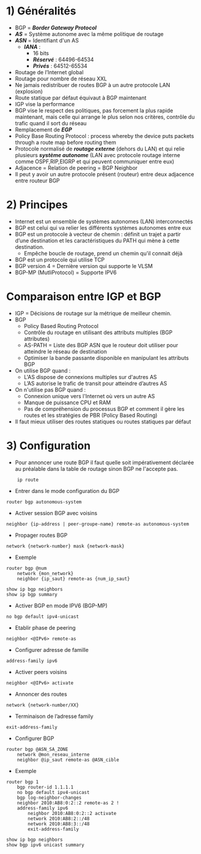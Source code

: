 # 1) Généralités

* BGP = ***Border Gateway Protocol***
* ***AS*** = Système autonome avec la même politique de routage
* ***ASN*** = Identifiant d'un AS
	* ***IANA*** : 
		* 16 bits
		* ***Réservé*** : 64496-64534
		* ***Privés*** : 64512-65534
* Routage de l’Internet global
* Routage pour nombre de réseau XXL 
* Ne jamais redistribuer de routes BGP à un autre protocole LAN (explosion)
* Route statique par défaut équivaut à BGP maintenant
* IGP vise la performance
* BGP vise le respect des politiques, pas forcement la plus rapide maintenant, mais celle qui arrange le plus selon nos critères, contrôle du trafic quand il sort du réseau
* Remplacement de ***EGP***
* Policy Base Routing Protocol : process whereby the device puts packets through a route map before routing them
* Protocole normalisé de ***routage externe*** (dehors du LAN) et qui relie plusieurs ***système autonome*** (LAN avec protocole routage interne comme OSPF,RIP,EIGRP et qui peuvent communiquer entre eux)
* Adjacence = Relation de peering = BGP Neighbor
* Il peut y avoir un autre protocole présent (routeur) entre deux adjacence entre routeur BGP

# 2) Principes
* Internet est un ensemble de systèmes autonomes (LAN) interconnectés 
* BGP est celui qui va relier les différents systèmes autonomes entre eux
* BGP est un protocole à vecteur de chemin : définit un trajet a partir d’une destination et les caractéristiques du PATH qui mène à cette destination.
	* Empêche boucle de routage, prend un chemin qu'il connait déjà
* BGP est un protocole qui utilise TCP
* BGP version 4 = Dernière version qui supporte le VLSM
* BGP-MP (MutliProtocol) = Supporte IPV6

# Comparaison entre IGP et BGP
* IGP = Décisions de routage sur la métrique de meilleur chemin.
* BGP 
	* Policy Based Routing Protocol
	* Contrôle du routage en utilisant des attributs multiples (BGP attributes)
	* AS-PATH = Liste des BGP ASN que le routeur doit utiliser pour atteindre le réseau de destination
	* Optimiser la bande passante disponible en manipulant les attributs BGP
* On utilise BGP quand :
	* L'AS dispose de connexions multiples sur d'autres AS
	* L’AS autorise le trafic de transit pour atteindre d’autres AS
* On n'utilise pas BGP quand :
	* Connexion unique vers l'Internet où vers un autre AS
	* Manque de puissance CPU et RAM
	* Pas de compréhension du processus BGP et comment il gère les routes et les stratégies de PBR (Policy Based Routing)
* Il faut mieux utiliser des routes statiques ou routes statiques par défaut

# 3) Configuration 
* Pour annoncer une route BGP il faut quelle soit impérativement déclarée au préalable dans la table de routage sinon BGP ne l'accepte pas.
```
	ip route
```
* Entrer dans le mode configuration du BGP
```
router bgp autonomous-system
```
* Activer session BGP avec voisins
```
neighbor {ip-address | peer-groupe-name} remote-as autonomous-system
```
* Propager routes BGP
```
network {network-number} mask {network-mask}
```
* Exemple 
```
router bgp @num
	network {mon_network}
	neighbor {ip_saut} remote-as {num_ip_saut}
	
show ip bgp neighbors
show ip bgp summary
```
* Activer BGP en mode IPV6 (BGP-MP)
```
no bgp default ipv4-unicast
```
* Etablir phase de peering
```
neighbor <@IPv6> remote-as
```
* Configurer adresse de famille
```
address-family ipv6
```
* Activer peers voisins
```
neighbor <@IPv6> activate
```
* Annoncer des routes 
```
network {network-number/XX}
```
* Terminaison de l’adresse family
```
exit-address-family
```
* Configurer BGP
```
router bgp @ASN_SA_ZONE
	network @mon_reseau_interne
	neighbor @ip_saut remote-as @ASN_cible
```
* Exemple 
```
router bgp 1 
	bgp router-id 1.1.1.1 
	no bgp default ipv4-unicast 
	bgp log-neighbor-changes 
	neighbor 2010:AB8:0:2::2 remote-as 2 ! 
	address-family ipv6 
		neighbor 2010:AB8:0:2::2 activate 
		network 2010:AB8:2::/48 
		network 2010:AB8:3::/48 
		exit-address-family
		
show ip bgp neighbors
show bgp ipv6 unicast summary
```